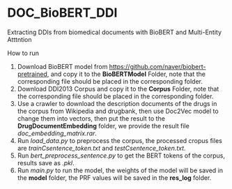 # DOC_BioBERT_DDI
Extracting DDIs from biomedical documents with BioBERT and Multi-Entity Atttntion

How to run

1. Download BioBERT model from https://github.com/naver/biobert-pretrained, and copy it to the **BioBERTModel** Folder, note that the corresponding file should be placed in the corresponding folder.
2. Download DDI2013 Corpus and copy it to the **Corpus** Folder,  note that the corresponding file should be placed in the corresponding folder.
4. Use a crawler to download the description documents of the drugs in the corpus from Wikipedia and drugbank, then use Doc2Vec model to change them into vectors, then put the result to the **DrugDocumentEmbedding** folder, we provide the result file *doc_embedding_matrix.rar*.
5. Run *load_data.py* to preprocess the corpus, the processed cropus files are *trainCsentence_token.txt* and *testCsentence_token.txt*. 
6. Run *bert_preprocess_sentence.py* to get the BERT tokens of the corpus, results save as *.pkl*. 
7. Run *main.py* to run the model, the weights of the model will be saved in the **model** folder, the PRF values will be saved in the **res_log** folder. 
